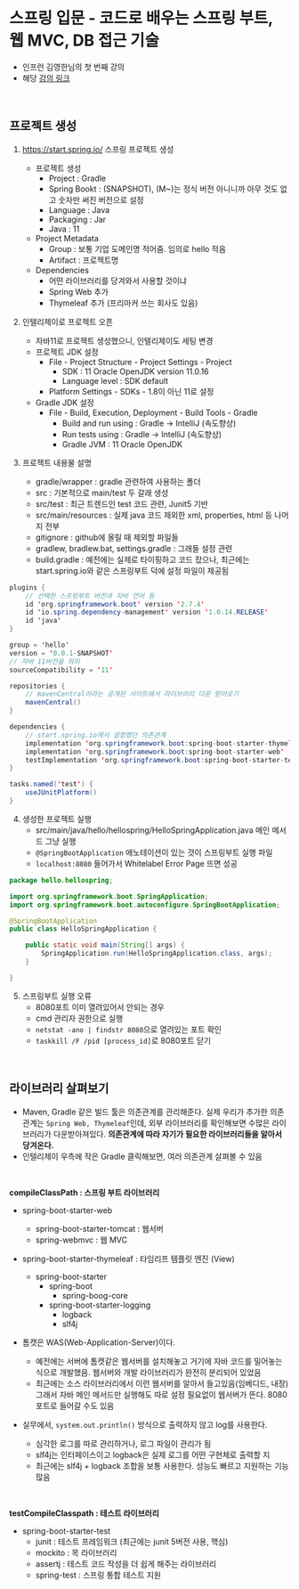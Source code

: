 # 스프링 입문 - 코드로 배우는 스프링 부트, 웹 MVC, DB 접근 기술

- 인프런 김영한님의 첫 번째 강의
- 해당 [강의 링크](https://www.inflearn.com/course/%EC%8A%A4%ED%94%84%EB%A7%81-%EC%9E%85%EB%AC%B8-%EC%8A%A4%ED%94%84%EB%A7%81%EB%B6%80%ED%8A%B8)

<br>

## 프로젝트 생성

1. https://start.spring.io/ 스프링 프로젝트 생성
    - 프로젝트 생성
        - Project : Gradle
        - Spring Bookt : (SNAPSHOT), (M~)는 정식 버전 아니니까 아무 것도 없고 숫자만 써진 버전으로 설정
        - Language : Java
        - Packaging : Jar
        - Java : 11
    - Project Metadata
        - Group : 보통 기업 도메인명 적어줌. 임의로 hello 적음
        - Artifact : 프로젝트명
    - Dependencies
        - 어떤 라이브러리를 당겨와서 사용할 것이냐
        - Spring Web 추가
        - Thymeleaf 추가 (프리마커 쓰는 회사도 있음)

2. 인텔리제이로 프로젝트 오픈
    - 자바11로 프로젝트 생성했으니, 인텔리제이도 세팅 변경
    - 프로젝트 JDK 설정
        - File - Project Structure - Project Settings - Project
            - SDK : 11 Oracle OpenJDK version 11.0.16
            - Language level : SDK default
        - Platform Settings - SDKs - 1.8이 아닌 11로 설정
    - Gradle JDK 설정
        - File - Build, Execution, Deployment - Build Tools - Gradle
            - Build and run using : Gradle -> IntelliJ (속도향상)
            - Run tests using : Gradle -> IntelliJ (속도향상)
            - Gradle JVM : 11 Oracle OpenJDK



3. 프로젝트 내용물 설명
    - gradle/wrapper : gradle 관련하여 사용하는 폴더
    - src : 기본적으로 main/test 두 갈래 생성
    - src/test : 최근 트렌드인 test 코드 관련, Junit5 기반
    - src/main/resources : 실제 java 코드 제외한 xml, properties, html 등 나머지 전부
    - gitignore : github에 올릴 때 제외할 파일들
    - gradlew, bradlew.bat, settings.gradle : 그래들 설정 관련
    - build.gradle : 예전에는 실제로 타이핑하고 코드 잤으나, 최근에는 start.spring.io와 같은 스프링부트 덕에 설정 파일이 제공됨
```java
plugins {
    // 선택한 스프링부트 버전과 자바 언어 등
	id 'org.springframework.boot' version '2.7.4'
	id 'io.spring.dependency-management' version '1.0.14.RELEASE'
	id 'java'
}

group = 'hello'
version = '0.0.1-SNAPSHOT'
// 자바 11버전을 의미
sourceCompatibility = '11'

repositories {
    // mavenCentral이라는 공개된 사이트에서 라이브러리 다운 받아오기
	mavenCentral()
}

dependencies {
    // start.spring.io에서 설정했던 의존관계
	implementation 'org.springframework.boot:spring-boot-starter-thymeleaf'
	implementation 'org.springframework.boot:spring-boot-starter-web'
	testImplementation 'org.springframework.boot:spring-boot-starter-test'
}

tasks.named('test') {
	useJUnitPlatform()
}

```

4. 생성한 프로젝트 실행
    - src/main/java/hello/hellospring/HelloSpringApplication.java 메인 메서드 그냥 실행
    - `@SpringBootApplication` 애노테이션이 있는 것이 스프링부트 실행 파일
    - `localhost:8080` 들어가서 Whitelabel Error Page 뜨면 성공

```java
package hello.hellospring;

import org.springframework.boot.SpringApplication;
import org.springframework.boot.autoconfigure.SpringBootApplication;

@SpringBootApplication
public class HelloSpringApplication {

    public static void main(String[] args) {
        SpringApplication.run(HelloSpringApplication.class, args);
    }

}
```

5. 스프링부트 실행 오류
    - 8080포트 이미 열려있어서 안되는 경우
    - cmd 관리자 권한으로 실행
    - `netstat -ano | findstr 8080`으로 열려있는 포트 확인
    - `taskkill /F /pid [process_id]`로 8080포트 닫기

<br>

## 라이브러리 살펴보기

- Maven, Gradle 같은 빌드 툴은 의존관계를 관리해준다. 실제 우리가 추가한 의존관계는 `Spring Web, Thymeleaf`인데, 외부 라이브러리를 확인해보면 수많은 라이브러리가 다운받아져있다. **의존관계에 따라 자기가 필요한 라이브러리들을 알아서 당겨온다.**
- 인텔리제이 우측에 작은 Gradle 클릭해보면, 여러 의존관계 살펴볼 수 있음

<br>

**compileClassPath : 스프링 부트 라이브러리**

- spring-boot-starter-web
    - spring-boot-starter-tomcat : 웹서버
    - spring-webmvc : 웹 MVC
- spring-boot-starter-thymeleaf : 타임리프 템플릿 엔진 (View)
    - spring-boot-starter
        - spring-boot
            - spring-boog-core
        - spring-boot-starter-logging
            - logback
            - slf4j

- 톰캣은 WAS(Web-Application-Server)이다. 
    - 예전에는 서버에 톰캣같은 웹서버를 설치해놓고 거기에 자바 코드를 밀어놓는 식으로 개발했음. 웹서버와 개발 라이브러리가 완전히 분리되어 있었음
    - 최근에는 소스 라이브러리에서 이런 웹서버를 알아서 들고있음(임베디드, 내장) 그래서 자바 메인 메서드만 실행해도 따로 설정 필요없이 웹서버가 뜬다. 8080포트로 들어갈 수도 있음

- 실무에서, `system.out.println()` 방식으로 출력하지 않고 log를 사용한다.
    - 심각한 로그를 따로 관리하거나, 로그 파일이 관리가 됨
    - slf4j는 인터페이스이고 logback은 실제 로그를 어떤 구현체로 출력할 지
    - 최근에는 slf4j + logback 조합을 보통 사용한다. 성능도 빠르고 지원하는 기능 많음

<br>

**testCompileClasspath : 테스트 라이브러리**

- spring-boot-starter-test
    - junit : 테스트 프레임워크 (최근에는 junit 5버전 사용, 핵심)
    - mockito : 목 라이브러리
    - assertj : 테스트 코드 작성을 더 쉽게 해주는 라이브러리
    - spring-test : 스프링 통합 테스트 지원